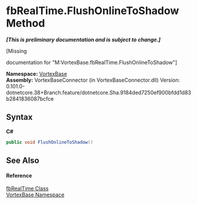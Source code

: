 # fbRealTime.FlushOnlineToShadow Method 
 _**\[This is preliminary documentation and is subject to change.\]**_

\[Missing <summary> documentation for "M:VortexBase.fbRealTime.FlushOnlineToShadow"\]

**Namespace:**&nbsp;<a href="N_VortexBase.md">VortexBase</a><br />**Assembly:**&nbsp;VortexBaseConnector (in VortexBaseConnector.dll) Version: 0.101.0-dotnetcore.38+Branch.feature/dotnetcore.Sha.9184ded7250ef900bfdd1d83b2841836087bcfce

## Syntax

**C#**<br />
``` C#
public void FlushOnlineToShadow()
```


## See Also


#### Reference
<a href="T_VortexBase_fbRealTime.md">fbRealTime Class</a><br /><a href="N_VortexBase.md">VortexBase Namespace</a><br />